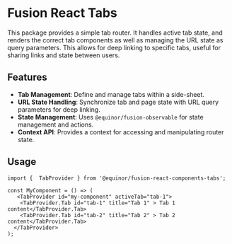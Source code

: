 # Fusion React Tabs

This package provides a simple tab router. It handles active tab state, and renders the correct tab components as well as managing the URL state as query parameters. This allows for deep linking to specific tabs, useful for sharing links and state between users.

## Features

- **Tab Management**: Define and manage tabs within a side-sheet.
- **URL State Handling**: Synchronize tab and page state with URL query parameters for deep linking.
- **State Management**: Uses `@equinor/fusion-observable` for state management and actions.
- **Context API**: Provides a context for accessing and manipulating router state.


## Usage

```tsx
import {  TabProvider } from '@equinor/fusion-react-components-tabs';

const MyComponent = () => (
   <TabProvider id="my-component" activeTab="tab-1">
    <TabProvider.Tab id="tab-1" title="Tab 1" > Tab 1 content</TabProvider.Tab>
    <TabProvider.Tab id="tab-2" title="Tab 2" > Tab 2 content</TabProvider.Tab>  
  </TabProvider> 
);
```

